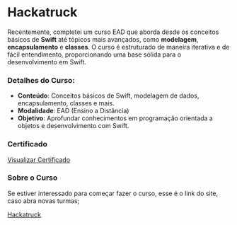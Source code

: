 # Hackatruck

Recentemente, completei um curso EAD que aborda desde os conceitos básicos de **Swift** até tópicos mais avançados, como **modelagem**, **encapsulamento** e **classes**. O curso é estruturado de maneira iterativa e de fácil entendimento, proporcionando uma base sólida para o desenvolvimento em Swift.

### Detalhes do Curso:
- **Conteúdo**: Conceitos básicos de Swift, modelagem de dados, encapsulamento, classes e mais.
- **Modalidade**: EAD (Ensino a Distância)
- **Objetivo**: Aprofundar conhecimentos em programação orientada a objetos e desenvolvimento com Swift.

### Certificado
[Visualizar Certificado](link-do-certificado)

### Sobre o Curso
Se estiver interessado para começar fazer o curso, esse é o link do site, caso abra novas turmas;

[Hackatruck](https://hackatruck.com.br/)

